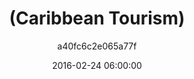 ---
id: cc7ac9d59919e1ba
layout: list
title: (Caribbean Tourism)
date: 2016-02-24 06:00:00
image_id: 
permalink: /lists/caribbean-tourism
description: ''
zotero: 
astore: 
sections: 
  - id: 0
    listings:
      - type: book
        id: 10706fab85c39bbe
      - type: book
        id: 149a74798daccef5
  - id: 1
    listings:
      - type: book
        id: 2f7668c33411e2a1
      - type: book
        id: 4fb336d884391958
      - type: book
        id: 85e3c6310ccc64b8
  - id: 2
    listings:
      - type: book
        id: 002b095743b132b4
      - type: book
        id: 13ba1ff30e005f27
  - id: 3
    listings:
      - type: film
        id: 9f64d022fad407ec
categories: 
  - race-and-ethnicity
  - labor
  - cultural
  - latin-america
  - 20th-century
author: a40fc6c2e065a77f
---
